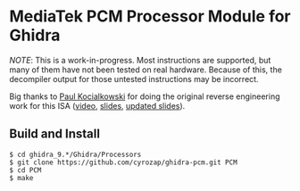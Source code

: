 # MediaTek PCM Processor Module for Ghidra

*NOTE*: This is a work-in-progress. Most instructions are supported, but many
of them have not been tested on real hardware. Because of this, the decompiler
output for those untested instructions may be incorrect.

Big thanks to [Paul Kocialkowski][paulk] for doing the original reverse
engineering work for this ISA ([video][video], [slides][slides], [updated
slides][slides-updated]).

## Build and Install

```
$ cd ghidra_9.*/Ghidra/Processors
$ git clone https://github.com/cyrozap/ghidra-pcm.git PCM
$ cd PCM
$ make
```


[paulk]: https://paulk.fr/
[video]: https://www.youtube.com/watch?v=9rKxfo7Gkqo
[slides]: https://web.archive.org/web/20171030164527/https://ecc2017.coreboot.org/uploads/talk/presentation/30/reverse-engineering-mt8173-pcm-firmwares-isa-fully-free-boot-chain.pdf
[slides-updated]: https://paulk.fr/media/2018-thsf/2018-thsf-mt8173-pcm.pdf

